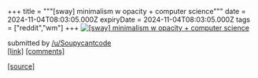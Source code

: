 +++
title = """[sway] minimalism w opacity + computer science"""
date = 2024-11-04T08:03:05.000Z
expiryDate = 2024-11-04T08:03:05.000Z
tags = ["reddit","wm"]
+++
[![[sway] minimalism w opacity + computer science ](https://a.thumbs.redditmedia.com/6zbgLkdBTr0GLreP0y5IYHRjJlbBnyyoK30zTdiCi84.jpg "[sway] minimalism w opacity + computer science ")](https://www.reddit.com/r/unixporn/comments/1gj9aii/sway_minimalism_w_opacity_computer_science/)

submitted by [/u/Soupycantcode](https://www.reddit.com/user/Soupycantcode)  
[\[link\]](https://www.reddit.com/gallery/1gj9aii) [\[comments\]](https://www.reddit.com/r/unixporn/comments/1gj9aii/sway_minimalism_w_opacity_computer_science/)

[[source]](https://www.reddit.com/r/unixporn/comments/1gj9aii/sway_minimalism_w_opacity_computer_science/)
